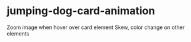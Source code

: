 # jumping-dog-card-animation
Zoom image when hover over card element
Skew, color change on other elements
